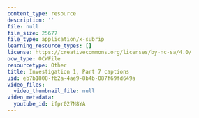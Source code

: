 ```yaml
---
content_type: resource
description: ''
file: null
file_size: 25677
file_type: application/x-subrip
learning_resource_types: []
license: https://creativecommons.org/licenses/by-nc-sa/4.0/
ocw_type: OCWFile
resourcetype: Other
title: Investigation 1, Part 7 captions
uid: eb7b1808-fb2a-4ae9-8b4b-087f69fd649a
video_files:
  video_thumbnail_file: null
video_metadata:
  youtube_id: ifpr027N8YA
---
```

